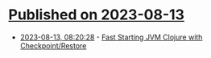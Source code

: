 # [Published on 2023-08-13](index.md)

* [2023-08-13, 08:20:28](https://lobste.rs/s/xjzknx/fast_starting_jvm_clojure_with) - [Fast Starting JVM Clojure with Checkpoint/Restore](https://yizhepku.github.io/clojure-crac)
